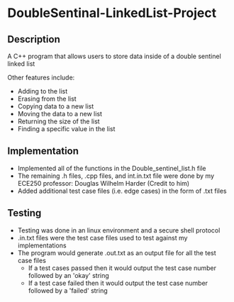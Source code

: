 # DoubleSentinal-LinkedList-Project
## Description
A C++ program that allows users to store data inside of a double sentinel linked list

Other features include:
- Adding to the list
- Erasing from the list
- Copying data to a new list 
- Moving the data to a new list 
- Returning the size of the list
- Finding a specific value in the list

## Implementation
- Implemented all of the functions in the Double_sentinel_list.h file 
- The remaining .h files, .cpp files, and int.in.txt file were done by my ECE250 professor: Douglas Wilhelm Harder (Credit to him)
- Added additional test case files (i.e. edge cases) in the form of .txt files 

## Testing
- Testing was done in an linux environment and a secure shell protocol
- .in.txt files were the test case files used to test against my implementations
- The program would generate .out.txt as an output file for all the test case files
  - If a test cases passed then it would output the test case number followed by an 'okay' string    
  - If a test case failed then it would output the test case number followed by a 'failed' string
